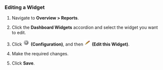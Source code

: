 ### Editing a Widget

1.  Navigate to **Overview > Reports**.

2.  Click the **Dashboard Widgets** accordion and select the widget you
    want to edit.

3.  Click ![1847](../images/1847.png) **(Configuration)**, and then
    ![1851](../images/1851.png) **(Edit this Widget)**.

4.  Make the required changes.

5.  Click **Save**.
